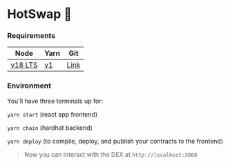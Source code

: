 # HotSwap 🥵

### **Requirements**

| Node                          | Yarn                       | Git                          |
| ----------------------------- | -------------------------- | ---------------------------- |
| [v18 LTS](https://nodejs.org) | [v1](https://yarnpkg.com/) | [Link](https://git-scm.com/) |

### **Environment**

You'll have three terminals up for:

`yarn start` (react app frontend)

`yarn chain` (hardhat backend)

`yarn deploy` (to compile, deploy, and publish your contracts to the frontend)

> Now you can interact with the DEX at `http://localhost:3000`
